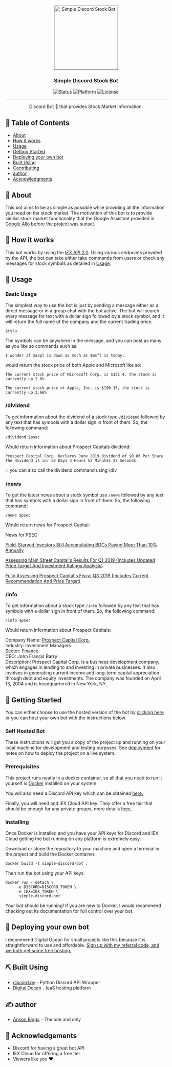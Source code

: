 <p align="center">
  <a href="" rel="noopener">
 <img width=200px height=200px src="https://assets.gitlab-static.net/uploads/-/system/project/avatar/10273693/logo.jpg" alt="Simple Discord Stock Bot"></a>
</p>

<h3 align="center">Simple Discord Stock Bot</h3>

<div align="center">

  [![Status](https://img.shields.io/badge/status-active-success.svg)]()
  [![Platform](https://img.shields.io/badge/platform-Discord-blue.svg)](https://discordapp.com/)
  [![License](https://img.shields.io/badge/license-MIT-blue.svg)](/LICENSE)

</div>

---

<p align="center"> Discord Bot 🤖 that provides Stock Market information.
    <br> 
</p>

## 📝 Table of Contents
+ [About](#about)
+ [How it works](#working)
+ [Usage](#usage)
+ [Getting Started](#getting_started)
+ [Deploying your own bot](#deployment)
+ [Built Using](#built_using)
+ [Contributing](../CONTRIBUTING.md)
+ [author](#author)
+ [Acknowledgments](#acknowledgement)

## 🧐 About <a name = "about"></a>
This bot aims to be as simple as possible while providing all the information you need on the stock market. The motivation of this bot is to provide similar stock market functionality that the Google Assistant provided in [Google Allo](https://gcemetery.co/google-allo/) before the project was sunset.

## 💭 How it works <a name = "working"></a>

This bot works by using the [IEX API 2.0](https://iexcloud.io/docs/api/). Using various endpoints provided by the API, the bot can take either take commands from users or check any messages for stock symbols as detailed in [Usage](#usage).

## 🎈 Usage <a name = "usage"></a>

### Basic Usage

The simplest way to use the bot is just by sending a message either as a direct message or in a group chat with the bot active. The bot will search every message for text with a dollar sign followed by a stock symbol, and it will return the full name of the company and the current trading price.
```
$tsla
```
The symbols can be anywhere in the message, and you can post as many as you like so commands such as:
```
I wonder if $aapl is down as much as $msft is today.
```
would return the stock price of both Apple and Microsoft like so:
```
The current stock price of Microsoft Corp. is $131.4, the stock is currently up 2.8%

The current stock price of Apple, Inc. is $190.15, the stock is currently up 2.66%
```

### /dividend

To get information about the dividend of a stock type `/dividend` followed by any text that has symbols with a dollar sign in front of them. So, the following command:
```
/dividend $psec
```
Would return information about Prospect Capitals dividend:
```
Prospect Capital Corp. Declares June 2019 Dividend of $0.06 Per Share 
The dividend is in: 38 Days 3 Hours 53 Minutes 22 Seconds.
```

💡 you can also call the dividend command using /div

### /news

To get the latest news about a stock symbol use `/news` followed by any text that has symbols with a dollar sign in front of them. So, the following command:
```
/news $psec
```
Would return news for Prospect Capital:

News for PSEC:

  [Yield-Starved Investors Still Accumulating BDCs Paying More Than 10% Annually](https://cloud.iexapis.com/v1/news/article/d994b8b5-9fbf-4ceb-afbe-e6defcfc6352)

  [Assessing Main Street Capital's Results For Q1 2019 (Includes Updated Price Target And Investment Ratings Analysis)](https://cloud.iexapis.com/v1/news/article/e60899bc-5230-4388-a609-fc2b8736a7d4)

  [Fully Assessing Prospect Capital's Fiscal Q3 2019 (Includes Current Recommendation And Price Target)](https://cloud.iexapis.com/v1/news/article/08881160-72c5-4f5d-885b-1751187d24eb)

### /info

To get information about a stock type `/info` followed by any text that has symbols with a dollar sign in front of them. So, the following command:
```
/info $psec
```
Would return information about Prospect Capitals:

Company Name: [Prospect Capital Corp.](http://www.prospectstreet.com/)  
Industry: Investment Managers  
Sector: Finance  
CEO: John Francis Barry  
Description: Prospect Capital Corp. is a business development company, which engages in lending to and investing in private businesses. It also involves in generating current income and long-term capital appreciation through debt and equity investments. The company was founded on April 13, 2004 and is headquartered in New York, NY.

## 🏁 Getting Started <a name = "getting_started"></a>

You can either choose to use the hosted version of the bot by [clicking here](https://discordapp.com/oauth2/authorize?client_id=532045200823025666&permissions=2048&scope=bot) or you can host your own bot with the instructions below. 

### Self Hosted Bot

These instructions will get you a copy of the project up and running on your local machine for development and testing purposes. See [deployment](#deployment) for notes on how to deploy the project on a live system.

### Prerequisites

This project runs neatly in a docker container, so all that you need to run it yourself is [Docker](https://hub.docker.com/?overlay=onboarding) installed on your system.

You will also need a Discord API key which can be obtained [here.](https://discordapp.com/developers/)

Finally, you will need and IEX Cloud API key. They offer a free tier that should be enough for any private groups, more details [here.](https://iexcloud.io/)

### Installing

Once Docker is installed and you have your API keys for Discord and IEX Cloud getting the bot running on any platform is extremely easy. 

Download or clone the repository to your machine and open a terminal in the project and build the Docker container.

```
docker build -t simple-discord-bot .
```

Then run the bot using your API keys.

```
docker run --detach \
     -e DISCORD=DISCORD_TOKEN \
     -e IEX=IEX_TOKEN \
      simple-discord-bot
```

Your bot should be running! If you are new to Docker, I would recommend checking out its documentation for full control over your bot. 

## 🚀 Deploying your own bot <a name = "deployment"></a>
I recommend Digital Ocean for small projects like this because it is straightforward to use and affordable. [Sign up with my referral code, and we both get some free hosting.](https://m.do.co/c/6b5df7ef55b6)

## ⛏️ Built Using <a name = "built_using"></a>
+ [discord.py](https://github.com/Rapptz/discord.py) - Python Discord API Wrapper
+ [Digital Ocean](https://www.digitalocean.com/) - IaaS hosting platform

## ✍️ author <a name = "author"></a>
+ [Anson Biggs](https://blog.ansonbiggs.com/author/anson/) - The one and only

## 🎉 Acknowledgements <a name = "acknowledgement"></a>
+ Discord for having a great bot API
+ IEX Cloud for offering a free tier
+ Viewers like you ♥
